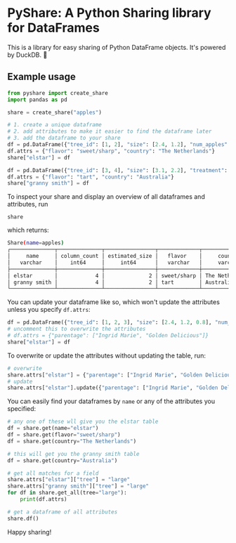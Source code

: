 # PyShare: A Python Sharing library for DataFrames

This is a library for easy sharing of Python DataFrame objects. It's powered by DuckDB. 🦆

## Example usage

```python
from pyshare import create_share
import pandas as pd

share = create_share("apples")

# 1. create a unique dataframe
# 2. add attributes to make it easier to find the dataframe later
# 3. add the dataframe to your share
df = pd.DataFrame({"tree_id": [1, 2], "size": [2.4, 1.2], "num_apples": [234, 123], "harvest": ["plentiful", "sparse"]})
df.attrs = {"flavor": "sweet/sharp", "country": "The Netherlands"}
share["elstar"] = df

df = pd.DataFrame({"tree_id": [3, 4], "size": [3.1, 2.2], "treatment": ["irrigated", "non-irrigated"], "bud_percentage": [93.1, 87.3]})
df.attrs = {"flavor": "tart", "country": "Australia"}
share["granny smith"] = df
```

To inspect your share and display an overview of all dataframes and attributes, run
```
share
```

which returns:

```bash
Share(name=apples)
┌──────────────┬──────────────┬────────────────┬─────────────┬─────────────────┐
│     name     │ column_count │ estimated_size │   flavor    │     country     │
│   varchar    │    int64     │     int64      │   varchar   │     varchar     │
├──────────────┼──────────────┼────────────────┼─────────────┼─────────────────┤
│ elstar       │            4 │              2 │ sweet/sharp │ The Netherlands │
│ granny smith │            4 │              2 │ tart        │ Australia       │
└──────────────┴──────────────┴────────────────┴─────────────┴─────────────────┘
```


You can update your dataframe like so, which won't update the attributes unless you specify `df.attrs`:

```python
df = pd.DataFrame({"tree_id": [1, 2, 3], "size": [2.4, 1.2, 0.8], "num_apples": [234, 123, 40], "harvest": ["plentiful", "sparse", "baby"]})
# uncomment this to overwrite the attributes
# df.attrs = {"parentage": ["Ingrid Marie", "Golden Delicious"]}
share["elstar"] = df
```

To overwrite or update the attributes without updating the table, run:

```python
# overwrite
share.attrs["elstar"] = {"parentage": ["Ingrid Marie", "Golden Delicious"]}
# update
share.attrs["elstar"].update({"parentage": ["Ingrid Marie", "Golden Delicious"]})
```

You can easily find your dataframes by `name` or any of the attributes you specified:

```python
# any one of these wll give you the elstar table
df = share.get(name="elstar")
df = share.get(flavor="sweet/sharp")
df = share.get(country="The Netherlands")

# this will get you the granny smith table
df = share.get(country="Australia")

# get all matches for a field
share.attrs["elstar"]["tree"] = "large"
share.attrs["granny smith"]["tree"] = "large"
for df in share.get_all(tree="large"):
    print(df.attrs)

# get a dataframe of all attributes
share.df()
```

Happy sharing!
